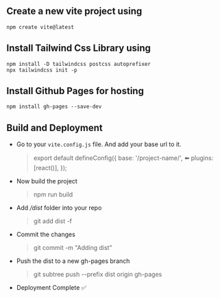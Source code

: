 ## Create a new vite project using

`npm create vite@latest`

## Install Tailwind Css Library using

```
npm install -D tailwindcss postcss autoprefixer
npx tailwindcss init -p
```

## Install Github Pages for hosting

```
npm install gh-pages --save-dev
```

## Build and Deployment

-   Go to your `vite.config.js` file. And add your base url to it.

    > export default defineConfig({
    > base: '/project-name/', ⬅️
    > plugins: [react()],
    > });

-   Now build the project

    > npm run build

-   Add _/dist_ folder into your repo

    > git add dist -f

-   Commit the changes

    > git commit -m "Adding dist"

-   Push the dist to a new gh-pages branch

    > git subtree push --prefix dist origin gh-pages

-   Deployment Complete ✅
